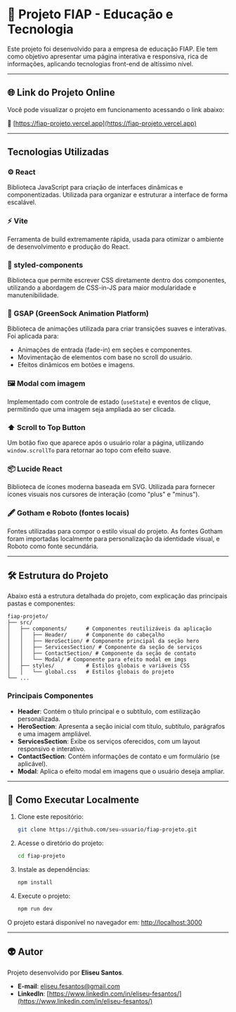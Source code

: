 # 🚀 Projeto FIAP - Educação e Tecnologia

Este projeto foi desenvolvido para a empresa de educação FIAP. Ele tem como objetivo apresentar uma página interativa e responsiva, rica de informações, aplicando tecnologias front-end de altíssimo nível.

---

## 🌐 Link do Projeto Online

Você pode visualizar o projeto em funcionamento acessando o link abaixo:

🔗 [https://fiap-projeto.vercel.app](https://fiap-projeto.vercel.app)

---

## Tecnologias Utilizadas

### ⚙️ React
Biblioteca JavaScript para criação de interfaces dinâmicas e componentizadas. Utilizada para organizar e estruturar a interface de forma escalável.

### ⚡ Vite
Ferramenta de build extremamente rápida, usada para otimizar o ambiente de desenvolvimento e produção do React.

### 💅 styled-components
Biblioteca que permite escrever CSS diretamente dentro dos componentes, utilizando a abordagem de CSS-in-JS para maior modularidade e manutenibilidade.

### 🎥 GSAP (GreenSock Animation Platform)
Biblioteca de animações utilizada para criar transições suaves e interativas. Foi aplicada para:
- Animações de entrada (fade-in) em seções e componentes.
- Movimentação de elementos com base no scroll do usuário.
- Efeitos dinâmicos em botões e imagens.

### 🖼️ Modal com imagem
Implementado com controle de estado (`useState`) e eventos de clique, permitindo que uma imagem seja ampliada ao ser clicada.

### ⬆️ Scroll to Top Button
Um botão fixo que aparece após o usuário rolar a página, utilizando `window.scrollTo` para retornar ao topo com efeito suave.

### 📦 Lucide React
Biblioteca de ícones moderna baseada em SVG. Utilizada para fornecer ícones visuais nos cursores de interação (como "plus" e "minus").

### 🖋️ Gotham e Roboto (fontes locais)
Fontes utilizadas para compor o estilo visual do projeto. As fontes Gotham foram importadas localmente para personalização da identidade visual, e Roboto como fonte secundária.

---

## 🛠️ Estrutura do Projeto

Abaixo está a estrutura detalhada do projeto, com explicação das principais pastas e componentes:

```
fiap-projeto/
├── src/
│   ├── components/      # Componentes reutilizáveis da aplicação
│   │   ├── Header/      # Componente do cabeçalho
│   │   ├── HeroSection/ # Componente principal da seção hero
│   │   ├── ServicesSection/ # Componente da seção de serviços
│   │   ├── ContactSection/ # Componente da seção de contato
│   │   └── Modal/ # Componente para efeito modal em imgs
│   ├── styles/          # Estilos globais e variáveis CSS
│   │   └── global.css   # Estilos globais do projeto
└── ...
```

### Principais Componentes

- **Header**: Contém o título principal e o subtítulo, com estilização personalizada.
- **HeroSection**: Apresenta a seção inicial com título, subtítulo, parágrafos e uma imagem ampliável.
- **ServicesSection**: Exibe os serviços oferecidos, com um layout responsivo e interativo.
- **ContactSection**: Contém informações de contato e um formulário (se aplicável).
- **Modal**: Aplica o efeito modal em imagens que o usuário deseja ampliar.

---

## 📁 Como Executar Localmente

1. Clone este repositório:
   ```bash
   git clone https://github.com/seu-usuario/fiap-projeto.git
   ```

2. Acesse o diretório do projeto:
   ```bash
   cd fiap-projeto
   ```

3. Instale as dependências:
   ```bash
   npm install
   ```

4. Execute o projeto:
   ```bash
   npm run dev
   ```

O projeto estará disponível no navegador em: [http://localhost:3000](http://localhost:3000)

---

## 👽 Autor

Projeto desenvolvido por **Eliseu Santos**.

- **E-mail**: [eliseu.fesantos@gmail.com](mailto:eliseu.fesantos@gmail.com)
- **LinkedIn**: [https://www.linkedin.com/in/eliseu-fesantos/](https://www.linkedin.com/in/eliseu-fesantos/)


